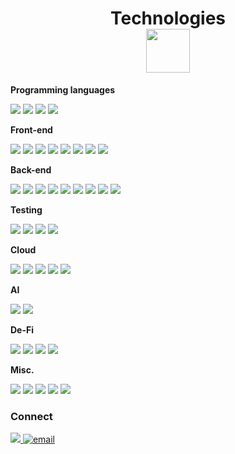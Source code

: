 <h1 align="center">Technologies<br>
  <img src="https://media.giphy.com/media/SS8CV2rQdlYNLtBCiF/giphy.gif" width="70"/>
</h1>

**Programming languages**
<p>
  <img src="https://img.shields.io/badge/JavaScript-323330?style=for-the-badge&logo=javascript&logoColor=F7DF1E"/>
  <img src="https://img.shields.io/badge/TypeScript-007ACC?style=for-the-badge&logo=typescript&logoColor=white"/>
  <img src="https://img.shields.io/badge/HTML-239120?style=for-the-badge&logo=html5&logoColor=white"/>
  <img src="https://img.shields.io/badge/PLSQL-F80000?style=for-the-badge&logo=oracle&logoColor=black"/>
</p>
  
**Front-end**
<p>
  <img src="https://img.shields.io/badge/React-20232A?style=for-the-badge&logo=react&logoColor=61DAFB"/>
  <img src="https://img.shields.io/badge/Next-black?style=for-the-badge&logo=next.js&logoColor=white"/>
  <img src="https://img.shields.io/badge/SvelteKit-FF3E00?style=for-the-badge&logo=Svelte&logoColor=white"/>
  <img src="https://img.shields.io/badge/Tailwind_CSS-38B2AC?style=for-the-badge&logo=tailwind-css&logoColor=white"/>
  <img src="https://img.shields.io/badge/CSS-239120?&style=for-the-badge&logo=css3&logoColor=white"/>
  <img src="https://img.shields.io/badge/Redux-593D88?style=for-the-badge&logo=redux&logoColor=white"/>
  <img src="https://img.shields.io/badge/Figma-F24E1E?style=for-the-badge&logo=figma&logoColor=white"/>
  <img src="https://img.shields.io/badge/Storybook-FF4785?style=for-the-badge&logo=Storybook&logoColor=white"/>
</p>  

**Back-end**
<p>
  <img src="https://img.shields.io/badge/Oracle-F80000?style=for-the-badge&logo=Oracle&logoColor=white"/>
  <img src="https://img.shields.io/badge/mysql-4479A1.svg?style=for-the-badge&logo=mysql&logoColor=white"/>
  <img src="https://img.shields.io/badge/PostgreSQL-316192?style=for-the-badge&logo=postgresql&logoColor=white"/>
  <img src="https://img.shields.io/badge/MongoDB-4EA94B?style=for-the-badge&logo=mongodb&logoColor=white"/>
  <img src="https://img.shields.io/badge/Express.js-000000?style=for-the-badge&logo=express&logoColor=white"/>
  <img src="https://img.shields.io/badge/Node.js-43853D?style=for-the-badge&logo=node.js&logoColor=white"/>
  <img src="https://img.shields.io/badge/-GraphQL-E10098?style=for-the-badge&logo=graphql&logoColor=white"/>
  <img src="https://img.shields.io/badge/Sequelize-52B0E7?style=for-the-badge&logo=Sequelize&logoColor=white"/>
  <img src="https://img.shields.io/badge/Linux-FCC624?style=for-the-badge&logo=linux&logoColor=black"/>
</p>

**Testing**
<p>
  <img src="https://img.shields.io/badge/-jest-%23C21325?style=for-the-badge&logo=jest&logoColor=white"/>
  <img src="https://img.shields.io/badge/-TestingLibrary-%23E33332?style=for-the-badge&logo=testing-library&logoColor=white"/>
  <img src="https://img.shields.io/badge/Playwright-45ba4b?style=for-the-badge&logo=Playwright&logoColor=white"/>
  <img src="https://img.shields.io/badge/Cucumber-43B02A?style=for-the-badge&logo=cucumber&logoColor=white"/>
</p>

**Cloud**
<p>
  <img src="https://img.shields.io/badge/Amazon_AWS-FF9900?style=for-the-badge&logo=amazonaws&logoColor=white"/>
  <img src="https://img.shields.io/badge/docker-%230db7ed.svg?style=for-the-badge&logo=docker&logoColor=white"/>
  <img src="https://img.shields.io/badge/kubernetes-%23326ce5.svg?style=for-the-badge&logo=kubernetes&logoColor=white"/>
  <img src="https://img.shields.io/badge/terraform-7B42BC?logo=terraform&logoColor=white&style=for-the-badge"/>
  <img src="https://img.shields.io/badge/GitHub_Actions-2088FF?style=for-the-badge&logo=github-actions&logoColor=white"/>
</p>

**AI**
<p>
  <img src="https://img.shields.io/badge/LangChain-ffffff?style=for-the-badge&logo=langchain&logoColor=green"/>
  <img src="https://img.shields.io/badge/ChatGPT-74aa9c?style=for-the-badge&logo=openai&logoColor=white"/>
</p>

**De-Fi**
<p>
  <img src="https://img.shields.io/badge/Ethereum-3C3C3D?style=for-the-badge&logo=Ethereum&logoColor=white"/>
  <img src="https://img.shields.io/badge/Solidity-%23363636.svg?style=for-the-badge&logo=solidity&logoColor=white"/>
  <img src="https://img.shields.io/badge/OpenZeppelin-3677FF?style=for-the-badge&logo=OpenZeppelin&logoColor=white"/>
  <img src="https://img.shields.io/badge/web3.js-F16822?style=for-the-badge&logo=web3.js&logoColor=white"/>
</p>
  
**Misc.**
<p>
  <img src="https://img.shields.io/badge/jira-%230A0FFF.svg?style=for-the-badge&logo=jira&logoColor=white"/>
  <img src="https://img.shields.io/badge/-postman-FC6C34?style=for-the-badge&logo=postman&logoColor=white"/>
  <img src="https://img.shields.io/badge/GitHub-100000?style=for-the-badge&logo=github&logoColor=white"/>
  <img src="https://img.shields.io/badge/github%20copilot-000000?style=for-the-badge&logo=githubcopilot&logoColor=white"/>
  <img src="https://img.shields.io/badge/npm-CB3837?style=for-the-badge&logo=npm&logoColor=white"/>
</p>

### Connect
<a href="https://www.linkedin.com/in/simonroope/">
    <img src="https://img.shields.io/badge/LinkedIn-0077B5?style=for-the-badge&logo=linkedin&logoColor=white" />
  </a>
<a href='mailto:simonroope@gmail.com'><img src="https://img.shields.io/badge/Gmail-D14836?style=for-the-badge&logo=gmail&logoColor=white" alt="email"/> </a>

<!--
**simonroope/simonroope** is a ✨ _special_ ✨ repository because its `README.md` (this file) appears on your GitHub profile.

https://dev.to/envoy_/150-badges-for-github-pnk#database
https://ileriayo.github.io/markdown-badges
https://github.com/alexandresanlim/Badges4-README.md-Profile?tab=readme-ov-file#orm

Here are some ideas to get you started:

- 🔭 I’m currently working on ...
- 🌱 I’m currently learning ...
- 👯 I’m looking to collaborate on ...
- 🤔 I’m looking for help with ...
- 💬 Ask me about ...
- 📫 How to reach me: ...
- 😄 Pronouns: ...
- ⚡ Fun fact: ...
  -->
